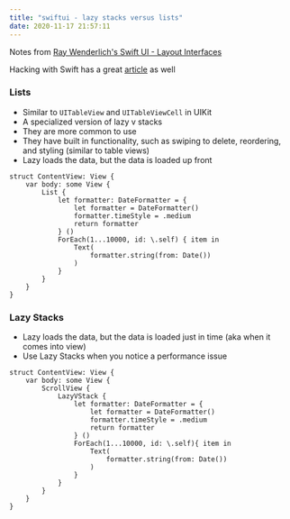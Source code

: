 ```yaml
---
title: "swiftui - lazy stacks versus lists"
date: 2020-11-17 21:57:11
---
```


Notes from [Ray Wenderlich's Swift UI - Layout Interfaces](https://www.raywenderlich.com/17314449-swiftui-layout-interfaces/lessons/2)

Hacking with Swift has a great [article](https://www.hackingwithswift.com/quick-start/swiftui/how-to-lazy-load-views-using-lazyvstack-and-lazyhstack) as well

### Lists 
 
* Similar to `UITableView` and `UITableViewCell` in UIKit
* A specialized version of lazy v stacks
* They are more common to use
* They have built in functionality, such as swiping to delete, reordering, and styling (similar to table views)
* Lazy loads the data, but the data is loaded up front


```
struct ContentView: View {
    var body: some View {
        List {
            let formatter: DateFormatter = {
                let formatter = DateFormatter()
                formatter.timeStyle = .medium
                return formatter
            } ()
            ForEach(1...10000, id: \.self) { item in
                Text(
                    formatter.string(from: Date())
                )
            }
        }
    }
}
```


### Lazy Stacks

* Lazy loads the data, but the data is loaded just in time (aka when it comes into view)
* Use Lazy Stacks when you notice a performance issue


```
struct ContentView: View {
    var body: some View {
        ScrollView {
            LazyVStack {
                let formatter: DateFormatter = {
                    let formatter = DateFormatter()
                    formatter.timeStyle = .medium
                    return formatter
                } ()
                ForEach(1...10000, id: \.self){ item in
                    Text(
                        formatter.string(from: Date())
                    )
                }
            }
        }
    }
}
```